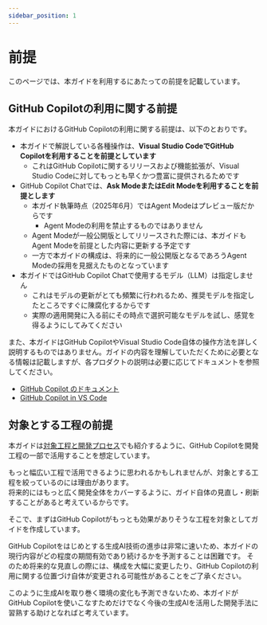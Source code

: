 ```yaml
---
sidebar_position: 1
---
```


# 前提

このページでは、本ガイドを利用するにあたっての前提を記載しています。

## GitHub Copilotの利用に関する前提

本ガイドにおけるGitHub Copilotの利用に関する前提は、以下のとおりです。

- 本ガイドで解説している各種操作は、**Visual Studio CodeでGitHub Copilotを利用することを前提としています**
  - これはGitHub Copilotに関するリリースおよび機能拡張が、Visual Studio Codeに対してもっとも早くかつ豊富に提供されるためです
- GitHub Copilot Chatでは、**Ask ModeまたはEdit Modeを利用することを前提とします**
  - 本ガイド執筆時点（2025年6月）ではAgent Modeはプレビュー版だからです
    - Agent Modeの利用を禁止するものではありません
  - Agent Modeが一般公開版としてリリースされた際には、本ガイドもAgent Modeを前提とした内容に更新する予定です
  - 一方で本ガイドの構成は、将来的に一般公開版となるであろうAgent Modeの採用を見据えたものとなっています
- 本ガイドではGitHub Copilot Chatで使用するモデル（LLM）は指定しません
  - これはモデルの更新がとても頻繁に行われるため、推奨モデルを指定したところですぐに陳腐化するからです
  - 実際の適用開発に入る前にその時点で選択可能なモデルを試し、感覚を得るようにしてみてください

また、本ガイドはGitHub CopilotやVisual Studio Code自体の操作方法を詳しく説明するものではありません。ガイドの内容を理解していただくために必要となる情報は記載しますが、各プロダクトの説明は必要に応じてドキュメントを参照してください。

- [GitHub Copilot のドキュメント](https://docs.github.com/ja/copilot)
- [GitHub Copilot in VS Code](https://code.visualstudio.com/docs/copilot/overview)

## 対象とする工程の前提

本ガイドは[対象工程と開発プロセス](../target-process)でも紹介するように、GitHub Copilotを開発工程の一部で活用することを想定しています。

もっと幅広い工程で活用できるように思われるかもしれませんが、対象とする工程を絞っているのには理由があります。  
将来的にはもっと広く開発全体をカバーするように、ガイド自体の見直し・刷新することがあると考えているからです。

そこで、まずはGitHub Copilotがもっとも効果がありそうな工程を対象としてガイドを作成しています。

GitHub Copilotをはじめとする生成AI技術の進歩は非常に速いため、本ガイドの現行内容がどの程度の期間有効であり続けるかを予測することは困難です。
そのため将来的な見直しの際には、構成を大幅に変更したり、GitHub Copilotの利用に関する位置づけ自体が変更される可能性があることをご了承ください。

このように生成AIを取り巻く環境の変化も予測できないため、本ガイドがGitHub Copilotを使いこなすためだけでなく今後の生成AIを活用した開発手法に習熟する助けとなればと考えています。
